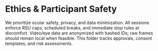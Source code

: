# Ethics & Participant Safety

We prioritize ocular safety, privacy, and data minimization. All sessions enforce RSU caps, scheduled breaks, and immediate stop rules at discomfort. Video/eye data are anonymized with hashed IDs; raw frames should remain local when feasible. This folder tracks approvals, consent templates, and risk assessments.
